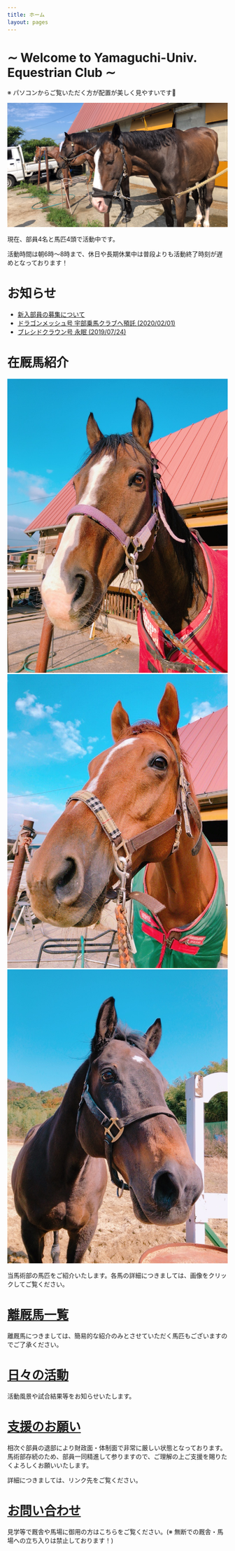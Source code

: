 ```yaml
---
title: ホーム
layout: pages
---
```


# ∼ Welcome to Yamaguchi-Univ. Equestrian Club ∼
※ パソコンからご覧いただく方が配置が美しく見やすいです🙇

![](img/IMG-3079.JPG)

現在、部員4名と馬匹4頭で活動中です。

活動時間は朝6時～8時まで、休日や長期休業中は普段よりも活動終了時刻が遅めとなっております！

# お知らせ

- [新入部員の募集について](部員募集.html)
- [ドラゴンメッシュ号 宇部乗馬クラブへ預託 (2020/02/01)](メッシュ.html)
- [ブレシドクラウン号 永眠 (2019/07/24)](ブレ.html)


# 在厩馬紹介
<a href="モエレトレジャー.html">![](img/IMG_7799.JPG)</a><!---->
<a href="アナバティック.html">![](img/ana.jpg)</a><!---->
<a href="シマカゼ.html">![](img/IMG_7879.JPG)</a><!---->

当馬術部の馬匹をご紹介いたします。各馬の詳細につきましては、画像をクリックしてご覧ください。

# [離厩馬一覧](離厩馬.html)
離厩馬につきましては、簡易的な紹介のみとさせていただく馬匹もございますのでご了承ください。


# [日々の活動](活動.html)
活動風景や試合結果等をお知らせいたします。

# [支援のお願い](支援のお願い.html)
相次ぐ部員の退部により財政面・体制面で非常に厳しい状態となっております。馬術部存続のため、部員一同精進して参りますので、ご理解の上ご支援を賜りたくよろしくお願いいたします。

詳細につきましては、リンク先をご覧ください。

# [お問い合わせ](問い合わせ.html)
見学等で厩舎や馬場に御用の方はこちらをご覧ください。(※ 無断での厩舎・馬場への立ち入りは禁止しております！)


